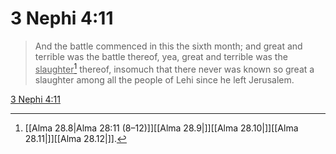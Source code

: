 # 3 Nephi 4:11

> And the battle commenced in this the sixth month; and great and terrible was the battle thereof, yea, great and terrible was the <u>slaughter</u>[^a] thereof, insomuch that there never was known so great a slaughter among all the people of Lehi since he left Jerusalem.

[3 Nephi 4:11](https://www.churchofjesuschrist.org/study/scriptures/bofm/3-ne/4?lang=eng&id=p11#p11)


[^a]: [[Alma 28.8|Alma 28:11 (8–12)]][[Alma 28.9|]][[Alma 28.10|]][[Alma 28.11|]][[Alma 28.12|]].  
